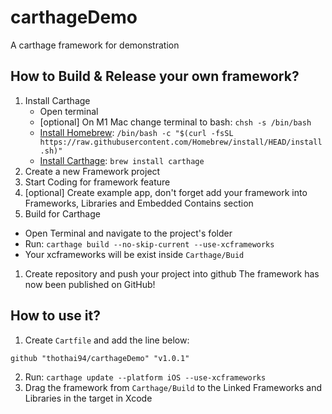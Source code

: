 # carthageDemo
A carthage framework for demonstration


## How to Build & Release your own framework?

1. Install Carthage
   - Open terminal
   - [optional] On M1 Mac change terminal to bash: `chsh -s /bin/bash`
   - [Install Homebrew](https://brew.sh/): `/bin/bash -c "$(curl -fsSL https://raw.githubusercontent.com/Homebrew/install/HEAD/install.sh)"`
   - [Install Carthage](https://formulae.brew.sh/formula/carthage): `brew install carthage`
1. Create a new Framework project
1. Start Coding for framework feature
1. [optional] Create example app, don't forget add your framework into Frameworks, Libraries and Embedded Contains section
1. Build for Carthage
- Open Terminal and navigate to the project's folder
- Run: `carthage build --no-skip-current --use-xcframeworks`
- Your xcframeworks will be exist inside `Carthage/Buid`
1. Create repository and push your project into github
The framework has now been published on GitHub!

## How to use it?
1. Create `Cartfile` and add the line below:
```
github "thothai94/carthageDemo" "v1.0.1"
```
2. Run: `carthage update --platform iOS --use-xcframeworks`
3. Drag the framework from `Carthage/Build` to the Linked Frameworks and Libraries in the target in Xcode
